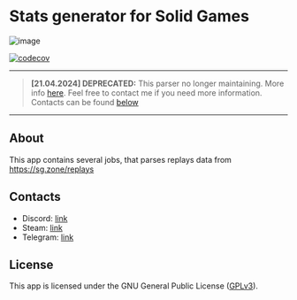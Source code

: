 # Stats generator for Solid Games

![image](https://user-images.githubusercontent.com/46472464/170368201-75d53a23-cc63-4860-8692-2e888f443037.png)

[![codecov](https://codecov.io/gh/Afgan0r/sg-replay-parser/branch/master/graph/badge.svg?token=GP4996N1SK)](https://codecov.io/gh/Afgan0r/sg-replay-parser)

---

> **[21.04.2024] DEPRECATED:** This parser no longer maintaining. More info [here](https://sg.zone/topic/30?p=17#p163). Feel free to contact me if you need more information. Contacts can be found [below](#contacts)

---

## About

This app contains several jobs, that parses replays data from <https://sg.zone/replays>

## Contacts

- Discord: [link](https://discordapp.com/users/270491849066545153)
- Steam: [link](https://steamcommunity.com/id/Afgan0r)
- Telegram: [link](https://t.me/Afgan0r)

## License

This app is licensed under the GNU General Public License ([GPLv3](https://github.com/Afgan0r/sg-replay-parser/blob/master/LICENSE)).
